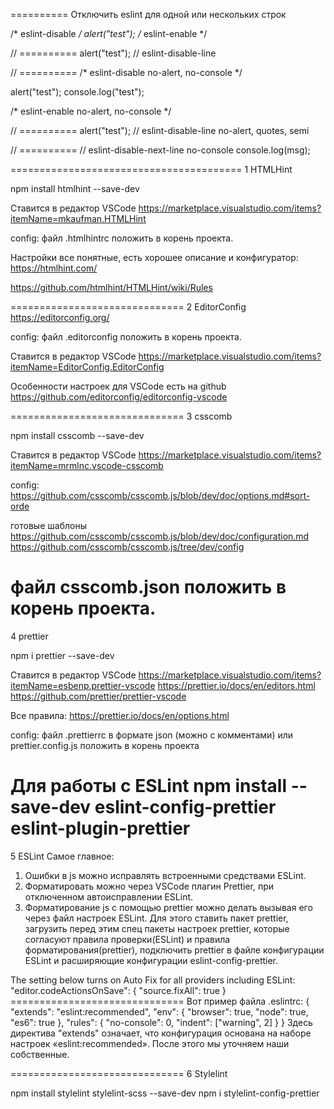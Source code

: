 ========== Отключить eslint для одной или нескольких строк

/* eslint-disable */
alert("test");
/* eslint-enable */

// ==========
alert("test"); // eslint-disable-line

// ==========
/* eslint-disable no-alert, no-console */

alert("test");
console.log("test");

/* eslint-enable no-alert, no-console */

// ==========
alert("test"); // eslint-disable-line no-alert, quotes, semi

// ==========
// eslint-disable-next-line no-console
console.log(msg);

========================================
1
HTMLHint

npm install htmlhint --save-dev

Ставится в редактор VSCode
https://marketplace.visualstudio.com/items?itemName=mkaufman.HTMLHint

config:
файл
	.htmlhintrc
положить в корень проекта.

Настройки все понятные, есть хорошее описание и конфигуратор:
https://htmlhint.com/

https://github.com/htmlhint/HTMLHint/wiki/Rules

==============================
2
EditorConfig
https://editorconfig.org/

config:
файл
	.editorconfig
положить в корень проекта.

Ставится в редактор VSCode
https://marketplace.visualstudio.com/items?itemName=EditorConfig.EditorConfig

Особенности настроек для VSCode есть на github
https://github.com/editorconfig/editorconfig-vscode

==============================
3
csscomb

npm install csscomb --save-dev

Ставится в редактор VSCode
https://marketplace.visualstudio.com/items?itemName=mrmlnc.vscode-csscomb

config:
https://github.com/csscomb/csscomb.js/blob/dev/doc/options.md#sort-orde

готовые шаблоны
https://github.com/csscomb/csscomb.js/blob/dev/doc/configuration.md
https://github.com/csscomb/csscomb.js/tree/dev/config

файл csscomb.json
положить в корень проекта.
==============================
4
prettier

npm i prettier --save-dev

Ставится в редактор VSCode
https://marketplace.visualstudio.com/items?itemName=esbenp.prettier-vscode
https://prettier.io/docs/en/editors.html
https://github.com/prettier/prettier-vscode

Все правила:
https://prettier.io/docs/en/options.html

config:
файл
	.prettierrc в формате json (можно с комментами)
		или
	prettier.config.js
положить в корень проекта

Для работы с ESLint
npm install --save-dev eslint-config-prettier eslint-plugin-prettier
==============================
5
ESLint
Самое главное:
1) Ошибки в js можно исправлять встроенными средствами ESLint.
2) Форматировать можно через VSCode плагин Prettier, при отключенном автоисправлении ESLint.
3) Форматирование js с помощью prettier можно делать вызывая его через файл настроек ESLint. Для этого ставить пакет prettier, загрузить перед этим спец пакеты настроек prettier, которые согласуют правила проверки(ESLint) и правила форматирования(prettier), подключить prettier в файле конфигурации ESLint и расширяющие конфигурации eslint-config-prettier.


The setting below turns on Auto Fix for all providers including ESLint:
    "editor.codeActionsOnSave": {
        "source.fixAll": true
    }
============================== Вот пример файла .eslintrc:
	{
  "extends": "eslint:recommended",
  "env": {
    "browser": true,
    "node": true,
    "es6": true
  },
  "rules": {
    "no-console": 0,
    "indent": ["warning", 2]
  }
}
	Здесь директива "extends" означает, что конфигурация основана на наборе настроек «eslint:recommended». После этого мы уточняем наши собственные.




==============================
6
Stylelint

npm install stylelint stylelint-scss --save-dev
npm i stylelint-config-prettier
